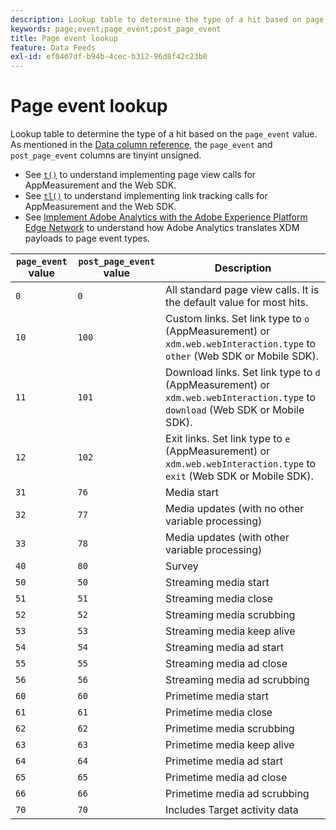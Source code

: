 ```yaml
---
description: Lookup table to determine the type of a hit based on page event.
keywords: page;event;page_event;post_page_event
title: Page event lookup
feature: Data Feeds
exl-id: ef0467df-b94b-4cec-b312-96d8f42c23b0
---
```

# Page event lookup

Lookup table to determine the type of a hit based on the `page_event` value. As mentioned in the [Data column reference](datafeeds-reference.md), the `page_event` and `post_page_event` columns are tinyint unsigned.

* See [`t()`](/help/implement/vars/functions/t-method.md) to understand implementing page view calls for AppMeasurement and the Web SDK.
* See [`tl()`](/help/implement/vars/functions/tl-method.md) to understand implementing link tracking calls for AppMeasurement and the Web SDK.
* See [Implement Adobe Analytics with the Adobe Experience Platform Edge Network](/help/implement/aep-edge/overview.md) to understand how Adobe Analytics translates XDM payloads to page event types.

| `page_event` value | `post_page_event` value | Description |
| --- | --- | --- |
| `0` | `0` | All standard page view calls. It is the default value for most hits. |
| `10` | `100` | Custom links. Set link type to `o` (AppMeasurement) or `xdm.web.webInteraction.type` to `other` (Web SDK or Mobile SDK). |
| `11` | `101` | Download links. Set link type to `d` (AppMeasurement) or `xdm.web.webInteraction.type` to `download` (Web SDK or Mobile SDK). |
| `12` | `102` | Exit links. Set link type to `e` (AppMeasurement) or `xdm.web.webInteraction.type` to `exit` (Web SDK or Mobile SDK). |
| `31` | `76` | Media start |
| `32` | `77` | Media updates (with no other variable processing) |
| `33` | `78` | Media updates (with other variable processing) |
| `40` | `80` | Survey |
| `50` | `50` | Streaming media start |
| `51` | `51` | Streaming media close |
| `52` | `52` | Streaming media scrubbing |
| `53` | `53` | Streaming media keep alive |
| `54` | `54` | Streaming media ad start |
| `55` | `55` | Streaming media ad close |
| `56` | `56` | Streaming media ad scrubbing |
| `60` | `60` | Primetime media start |
| `61` | `61` | Primetime media close |
| `62` | `62` | Primetime media scrubbing |
| `63` | `63` | Primetime media keep alive |
| `64` | `64` | Primetime media ad start |
| `65` | `65` | Primetime media ad close |
| `66` | `66` | Primetime media ad scrubbing |
| `70` | `70` | Includes Target activity data |
